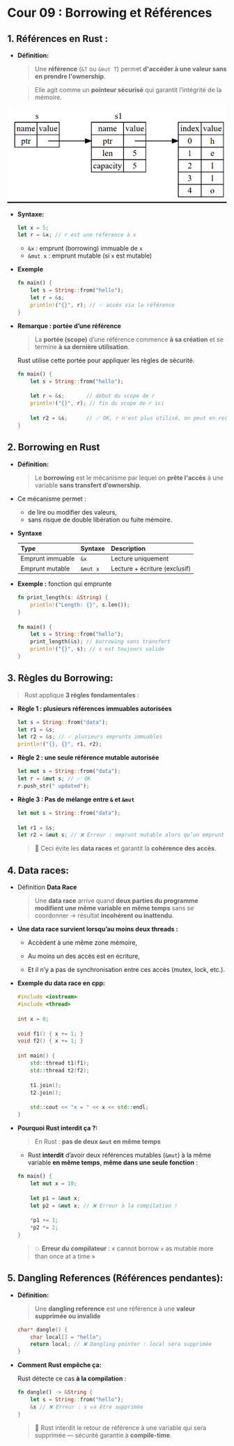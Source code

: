 # Cour 09 : **Borrowing et Références**

## 1. **Références en Rust :**

-   **Définition:**

    > Une **référence** (`&T` ou `&mut T`) permet **d'accéder à une valeur sans en prendre l'ownership**.

    > Elle agit comme un **pointeur sécurisé** qui garantit l’intégrité de la mémoire.

![alt text](image.png)

-   **Syntaxe:**

    ```rust
    let x = 5;
    let r = &x; // r est une référence à x
    ```

    -   `&x` : emprunt (borrowing) immuable de `x`
    -   `&mut x` : emprunt mutable (si `x` est mutable)

-   **Exemple**

    ```rust
    fn main() {
        let s = String::from("hello");
        let r = &s;
        println!("{}", r); // ✅ accès via la référence
    }
    ```

-   **Remarque : portée d’une référence**

    > La **portée (scope)** d’une référence commence **à sa création** et se termine **à sa dernière utilisation**.

    Rust utilise cette portée pour appliquer les règles de sécurité.

    ```rust
    fn main() {
        let s = String::from("hello");

        let r = &s;       // début du scope de r
        println!("{}", r); // fin du scope de r ici

        let r2 = &s;      // ✅ OK, r n'est plus utilisé, on peut en recréer
    }
    ```

## 2. **Borrowing en Rust**

-   **Définition:**

    > Le **borrowing** est le mécanisme par lequel on **prête l'accès** à une variable **sans transfert d’ownership**.

-   Ce mécanisme permet :

    -   de lire ou modifier des valeurs,
    -   sans risque de double libération ou fuite mémoire.

-   **Syntaxe**

    | Type             | Syntaxe  | Description                   |
    | ---------------- | -------- | ----------------------------- |
    | Emprunt immuable | `&x`     | Lecture uniquement            |
    | Emprunt mutable  | `&mut x` | Lecture + écriture (exclusif) |

-   **Exemple :** fonction qui emprunte

    ```rust
    fn print_length(s: &String) {
        println!("Length: {}", s.len());
    }

    fn main() {
        let s = String::from("hello");
        print_length(&s); // borrowing sans transfert
        println!("{}", s); // s est toujours valide
    }
    ```

## 3. **Règles du Borrowing:**

> Rust applique **3 règles fondamentales** :

-   **Règle 1 : plusieurs références immuables autorisées**

    ```rust
    let s = String::from("data");
    let r1 = &s;
    let r2 = &s; // ✅ plusieurs emprunts immuables
    println!("{}, {}", r1, r2);
    ```

-   **Règle 2 : une seule référence mutable autorisée**

    ```rust
    let mut s = String::from("data");
    let r = &mut s; // ✅ OK
    r.push_str(" updated");
    ```

-   **Règle 3 : Pas de mélange entre `&` et `&mut`**

    ```rust
    let mut s = String::from("data");

    let r1 = &s;
    let r2 = &mut s; // ❌ Erreur : emprunt mutable alors qu’un emprunt immuable existe
    ```

    > 🧠 Ceci évite les **data races** et garantit la **cohérence des accès**.

## 4. **Data races:**

-   Définition **Data Race**

    > Une **data race** arrive quand **deux parties du programme modifient une même variable en même temps** sans se coordonner → résultat **incohérent ou inattendu**.

-   **Une data race survient lorsqu’au moins deux threads :**

    -   Accèdent à une même zone mémoire,

    -   Au moins un des accès est en écriture,

    -   Et il n’y a pas de synchronisation entre ces accès (mutex, lock, etc.).

-   **Exemple du data race en cpp:**

    ```cpp
    #include <iostream>
    #include <thread>

    int x = 0;

    void f1() { x += 1; }
    void f2() { x += 1; }

    int main() {
        std::thread t1(f1);
        std::thread t2(f2);

        t1.join();
        t2.join();

        std::cout << "x = " << x << std::endl;
    }
    ```

-   **Pourquoi Rust interdit ça ?:**

    > En Rust : **pas de deux `&mut` en même temps**

    -   Rust **interdit** d’avoir deux références mutables (`&mut`) à la même variable **en même temps**, **même dans une seule fonction** :

    ```rust
    fn main() {
        let mut x = 10;

        let p1 = &mut x;
        let p2 = &mut x; // ❌ Erreur à la compilation !

        *p1 += 1;
        *p2 *= 2;
    }
    ```

    > 💥 **Erreur du compilateur** : « cannot borrow `x` as mutable more than once at a time »

## 5. **Dangling References (Références pendantes):**

-   **Définition:**

    > Une **dangling reference** est une référence à une **valeur supprimée ou invalide**

    ```c
    char* dangle() {
        char local[] = "hello";
        return local; // ❌ Dangling pointer : local sera supprimée
    }
    ```

-   **Comment Rust empêche ça:**

    Rust détecte ce cas **à la compilation** :

    ```rust
    fn dangle() -> &String {
        let s = String::from("hello");
        &s // ❌ Erreur : s va être supprimée
    }
    ```

    > 🧱 Rust interdit le retour de référence à une variable qui sera supprimée — sécurité garantie à **compile-time**.
